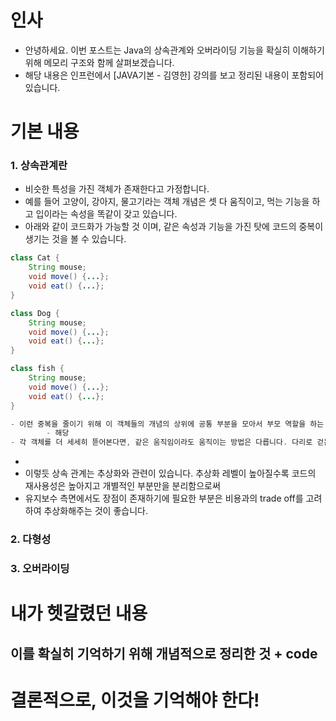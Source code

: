 # 인사
- 안녕하세요. 이번 포스트는 Java의 상속관계와 오버라이딩 기능을 확실히 이해하기 위해 메모리 구조와 함께 살펴보겠습니다.
- 해당 내용은 인프런에서 [JAVA기본 - 김영한] 강의를 보고 정리된 내용이 포함되어 있습니다.
# 기본 내용
### 1. 상속관계란
- 비슷한 특성을 가진 객체가 존재한다고 가정합니다.
- 예를 들어 고양이, 강아지, 물고기라는 객체 개념은 셋 다 움직이고, 먹는 기능을 하고 입이라는 속성을 똑같이 갖고 있습니다.
- 아래와 같이 코드화가 가능할 것 이며, 같은 속성과 기능을 가진 탓에 코드의 중복이 생기는 것을 볼 수 있습니다. 
```java
class Cat {
    String mouse;
    void move() {...};
    void eat() {...};
}

class Dog {
    String mouse;
    void move() {...};
    void eat() {...};
}

class fish {
    String mouse;
    void move() {...};
    void eat() {...};
}

- 이런 중복을 줄이기 위해 이 객체들의 개념의 상위에 공통 부분을 모아서 부모 역할을 하는 class를 만들어 주고, 부모 class의 기능을 하위 객체들인 자식 클래스가 사용할 수 있도록 설계해준다면
        - 해당
- 각 객체를 더 세세히 뜯어본다면, 같은 움직임이라도 움직이는 방법은 다릅니다. 다리로 걷는 객체가 있다면 지느러미를 흔들어 움직이는 객체가 있습니다.

```
- 
- 이렇듯 상속 관계는 추상화와 관련이 있습니다. 추상화 레벨이 높아질수록 코드의 재사용성은 높아지고 개별적인 부분만을 분리함으로써
- 유지보수 측면에서도 장점이 존재하기에 필요한 부분은 비용과의 trade off를 고려하여 추상화해주는 것이 좋습니다. 
### 2. 다형성
### 3. 오버라이딩 

# 내가 헷갈렸던 내용

## 이를 확실히 기억하기 위해 개념적으로 정리한 것 + code

# 결론적으로, 이것을 기억해야 한다!

